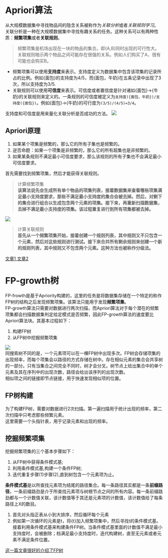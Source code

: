 # Apriori算法
从大规模数据集中寻找物品间的隐含关系被称作为*关联分析*或者*关联规则学习*。  
关联分析是一种在大规模数据集中寻找有趣关系的任务。这种关系可以有两种性质：**频繁项集**或者**关联规则**。
> 频繁项集是机场出现在一块的物品的集合。即(A,B)同时出现的可行性大。  
> 关联规则暗示两个物品之间可能存在很强的关系。例如人们购买了A，很有可能也会购买B。

- 频繁项集可以使用**支持度**来表示。支持度定义为数据集中包含该项集的记录所占的比例。例如{面包}的支持度为4/5，而{面包，牛奶}在五条记录中出现了3次，所以支持度为3/5.  
- 关联规则可以使用**可信度**来表示。可信度或者置信度是针对诸如{面包}->{牛奶}的关联规则来定义的。一条规则的可信度被定义为`支持度({面包，牛奶})/支持度({面包})`。例如{面包}->{牛奶}的可行度为`(3/5)/(4/5)=3/4`。  

支持度和可信度是用来量化关联分析是否成功的方法。
![](https://img-blog.csdn.net/20161124164716838)  

## Apriori原理
1. 如果某个项集是频繁的，那么它的所有子集也是频繁的。
2. 逆否命题：如果一个项集是非频繁的，那么它的所有超集也是非频繁的。
3. 如果某条规则不满足最小可信度要求，那么该规则的所有子集也不会满足最小可信度要求。

首先需要找到频繁项集，然后才能获得关联规则。

> 计算频繁项集  
**该算法说先会生成所有单个物品的项集列表，接着数据集来查看哪些项集满足最小支持度要求，那些不满足最小支持度的集合会被去掉。然后，对剩下的集合进行组合以生成包含两个元素的项集。接下来，再重新扫描数据集，去掉不满足最小支持度的项集。该过程重复进行到所有项集都被去掉。**    

![](https://img-blog.csdn.net/20161206104307033)


> 计算关联规则  
**首先从一个频繁项集开始，接着创建一个规则列表，其中规则又不只包含一个元素，然后对这些规则进行测试。接下来合并所有剩余规则来创建一个新的规则列表，其中规则又不包含两个元素。这种方法也被称作分级法。**

[文章1](https://blog.csdn.net/baimafujinji/article/details/53456931),[文章2](https://blog.csdn.net/zhazhayaonuli/article/details/53322541?locationNum=15&fps=1)


# FP-growth树
FP-frowth是基于Apriority构建的，这里的任务是将数据集存储在一个特定的称作FP树的结构之后发现频繁项集。该算法只能用于发现**频繁项集**。  
FP-growth算法只需要对数据进行两次扫描，而Apriori算法对于每个潜在的频繁项集都会扫描数据集判定给定模式是否频繁，因此FP-growth算法的速度要比Apriori算法块。其基本过程如下：
1. 构建FP树
2. 从FP树中挖掘频繁项集

![](https://img-blog.csdn.net/20170505201626861?watermark/2/text/aHR0cDovL2Jsb2cuY3Nkbi5uZXQvc2luYXRfMTcxOTY5OTU=/font/5a6L5L2T/fontsize/400/fill/I0JBQkFCMA==/dissolve/70/gravity/SouthEast)  
同搜索树不同的是，一个元素项可以在一棵FP树中出现多次。FP树会存储项集的出现频率，而每个项集会以路径的方式存储在树中。存在相似元素的集合会共享树的一部分。只有当集合之间完全不同时，树才会分叉。树节点上给出集合中的单个元素及其在序列中的出现次数，路径会给出该序列的出现次数。  
相似项之间的链接即节点链接，用于快速发现相似项的位置。

## FP树构建
为了构建FP树，需要对数据进行2次扫描。第一遍扫描用于统计出现的频率，第二次扫描中只考虑那些频繁元素。  
这里需要一个头指针表，用于记录元素和出现的频率。

## 挖掘频繁项集
挖掘频繁项集的三个基本步骤如下：
1. 从FP树中获得条件模式基;
2. 利用条件模式基,构建一个条件FP树;
3. 迭代重复步骤(1)步骤(2),直到树包含一个元素项为止。

**条件模式基**是以所查找元素项为结尾的路径集合。每一条路径其实都是一条**前缀路径**，一条前缀路劲是介于所查找元素项与树根节点之间的所有内容。每一条前缀路劲都与一个计数值关联，该计数值等于其还是元素项的计数值，该计数值给了每条路径上X的数目。

1. 首先对头指正表从小到大排序，然后循环每个元素
2. 例如第一次循环的元素是t，将{t}加入频繁项集中，然后寻找t的条件模式基。接着利用条件模式基来构建条件FP树。当条件模式基里面的计数值不满足最小支持度时，会被删除；档满足最小支持度时，迭代构建树，直至无元素或者元素不满足条件位置。

[这一篇文章很好的介绍了FP树](https://www.cnblogs.com/zhengxingpeng/p/6679280.html)